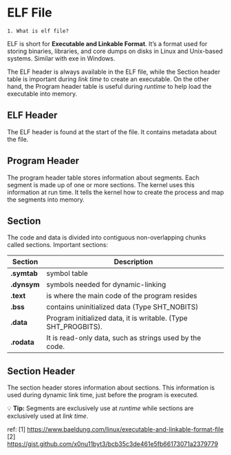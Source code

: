 # ELF File
    1. What is elf file?
ELF is short for **Executable and Linkable Format**. It’s a format used for storing binaries, libraries, and core dumps on disks in Linux and Unix-based systems. Similar with exe in Windows.   

The ELF header is always available in the ELF file, while the Section header table is important during *link time* to create an executable. On the other hand, the Program header table is useful during *runtime* to help load the executable into memory.

## ELF Header
The ELF header is found at the start of the file. It contains metadata about the file.

## Program Header
The program header table stores information about segments. Each segment is made up of one or more sections. The kernel uses this information at run time. It tells the kernel how to create the process and map the segments into memory.

## Section
The code and data is divided into contiguous non-overlapping chunks called sections. Important sections:  

| Section      | Description                                                    |
| -------------| ---------------------------------------------------------------|
| **.symtab**  | symbol table                                                   |
| **.dynsym**  | symbols needed for dynamic-linking                             |
| **.text**    | is where the main code of the program resides                  |
| **.bss**     | contains uninitialized data (Type SHT_NOBITS)                  |
| **.data**    | Program initialized data, it is writable. (Type SHT_PROGBITS). |
| **.rodata**  | It is read-only data, such as strings used by the code.        |


## Section Header
The section header stores information about sections. This information is used during dynamic link time, just before the program is executed.


:bulb: **Tip:** Segments are exclusively use at *runtime* while sections are exclusively used at *link time*.



ref: 
[1] https://www.baeldung.com/linux/executable-and-linkable-format-file     
[2] https://gist.github.com/x0nu11byt3/bcb35c3de461e5fb66173071a2379779       
